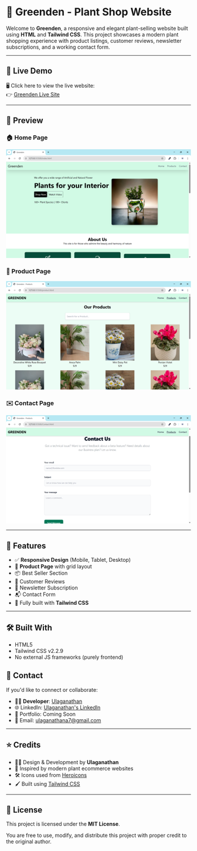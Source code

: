 # 🌿 Greenden - Plant Shop Website

Welcome to **Greenden**, a responsive and elegant plant-selling website built using **HTML** and **Tailwind CSS**. This project showcases a modern plant shopping experience with product listings, customer reviews, newsletter subscriptions, and a working contact form.

---

## 🔗 Live Demo

🖥️ Click here to view the live website:  
👉 [Greenden Live Site](https://ulaganathan0709.github.io/Greenden_Clone/index.html)


---

## 📸 Preview

### 🏠 Home Page
![Home Page](./images/Screenshot/Screenshot_Home.png)

### 🛒 Product Page
![Product Page](./images/Screenshot/Screenshot_Product.png)

### ✉️ Contact Page
![Contact Page](./images/Screenshot/Screenshot_Contact.png)

---


## 🚀 Features

- ✅ **Responsive Design** (Mobile, Tablet, Desktop)
- 🛒 **Product Page** with grid layout
- 📦 Best Seller Section
- 🌟 Customer Reviews
- 📨 Newsletter Subscription
- 📬 Contact Form
- 🧠 Fully built with **Tailwind CSS**

---

## 🛠️ Built With

- HTML5
- Tailwind CSS v2.2.9
- No external JS frameworks (purely frontend)

## 📧 Contact

If you'd like to connect or collaborate:

- 👨‍💻 **Developer**: [Ulaganathan](mailto:ulaganathana7@gmail.com.com)
- 🌐 LinkedIn: [Ulaganathan's LinkedIn](https://www.linkedin.com/in/ulaga-nathan-dev/)
- 💼 Portfolio: Coming Soon
- 📩 Email: ulaganathana7@gmail.com

---

## ⭐ Credits

- 👨‍🎨 Design & Development by **Ulaganathan**
- 🌿 Inspired by modern plant ecommerce websites
- 🛠 Icons used from [Heroicons](https://heroicons.com/)
- 🖌 Built using [Tailwind CSS](https://tailwindcss.com/)

---

## 📜 License

This project is licensed under the **MIT License**.

You are free to use, modify, and distribute this project with proper credit to the original author.

